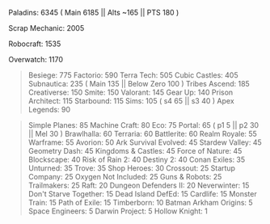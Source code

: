 Paladins: 6345 ( Main 6185 || Alts ~165 || PTS 180 )

Scrap Mechanic: 2005

Robocraft: 1535

Overwatch: 1170

> Besiege: 775
> Factorio: 590
> Terra Tech: 505
> Cubic Castles: 405
> Subnautica: 235 ( Main 135 || Below Zero 100 )
> Tribes Ascend: 185
> Creativerse: 150
> Smite: 150
> Valorant: 145
> Gear Up: 140
> Prison Architect: 115
> Starbound: 115
> Sims: 105 ( s4 65 || s3 40 )
> Apex Legends: 90

> Simple Planes: 85
> Machine Craft: 80
> Eco: 75
> Portal: 65 ( p1 5 || p2 30 || Mel 30 )
> Brawlhalla: 60
> Terraria: 60
> Battlerite: 60
> Realm Royale: 55
> Warframe: 55
> Avorion: 50
> Ark Survival Evolved: 45
> Stardew Valley: 45
> Geometry Dash: 45
> Kingdoms & Castles: 45
> Force of Nature: 45
> Blockscape: 40
> Risk of Rain 2: 40
> Destiny 2: 40
> Conan Exiles: 35
> Unturned: 35
> Trove: 35
> Shop Heroes: 30
> Crossout: 25
> Startup Company: 25
> Oxygen Not Included: 25
> Guns & Robots: 25
> Trailmakers: 25
> Raft: 20
> Dungeon Defenders II: 20
> Neverwinter: 15
> Don't Starve Together: 15
> Dead Island DefEd: 15
> Cardlife: 15
> Monster Train: 15
> Path of Exile: 15
> Timberborn: 10
> Batman Arkham Origins: 5
> Space Engineers: 5
> Darwin Project: 5
> Hollow Knight: 1
